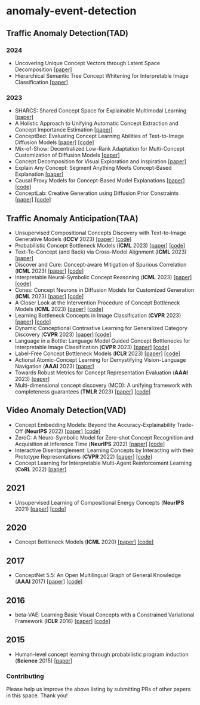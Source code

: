 # anomaly-event-detection
## Traffic Anomaly Detection(TAD)
### 2024
- Uncovering Unique Concept Vectors through Latent Space Decomposition [[paper]](https://arxiv.org/abs/2307.06913) 
- Hierarchical Semantic Tree Concept Whitening for Interpretable Image Classification [[paper]](https://arxiv.org/abs/2307.04343)
### 2023
- SHARCS: Shared Concept Space for Explainable Multimodal Learning [[paper]](https://arxiv.org/abs/2307.00316) 
- A Holistic Approach to Unifying Automatic Concept Extraction and Concept Importance Estimation [[paper]](https://arxiv.org/abs/2306.07304) 
- ConceptBed: Evaluating Concept Learning Abilities of Text-to-Image Diffusion Models [[paper]](https://arxiv.org/abs/2306.04695) [[code]](https://github.com/conceptbed/evaluations)
- Mix-of-Show: Decentralized Low-Rank Adaptation for Multi-Concept Customization of Diffusion Models [[paper]](https://arxiv.org/abs/2305.18292)
- Concept Decomposition for Visual Exploration and Inspiration [[paper]](https://arxiv.org/abs/2305.18203)
- Explain Any Concept: Segment Anything Meets Concept-Based Explanation [[paper]](https://arxiv.org/abs/2305.10289)
- Causal Proxy Models for Concept-Based Model Explanations [[paper]](https://arxiv.org/abs/2209.14279) [[code]](https://github.com/frankaging/Causal-Proxy-Model)
- ConceptLab: Creative Generation using Diffusion Prior Constraints [[paper]](https://arxiv.org/abs/2308.02669) [[code]](https://github.com/kfirgoldberg/ConceptLab)

## Traffic Anomaly Anticipation(TAA)
- Unsupervised Compositional Concepts Discovery with Text-to-Image Generative Models (**ICCV** 2023) [[paper]](https://arxiv.org/abs/2306.05357) [[code]](https://github.com/nanlliu/Unsupervised-Compositional-Concepts-Discovery)
- Probabilistic Concept Bottleneck Models (**ICML** 2023) [[paper]](https://arxiv.org/abs/2306.01574) [[code]](https://github.com/ejkim47/prob-cbm)
- Text-To-Concept (and Back) via Cross-Model Alignment (**ICML** 2023) [[paper]](https://arxiv.org/abs/2305.06386)
- Discover and Cure: Concept-aware Mitigation of Spurious Correlation (**ICML** 2023) [[paper]](https://arxiv.org/abs/2305.00650) [[code]](https://github.com/wuyxin/disc)
- Interpretable Neural-Symbolic Concept Reasoning (**ICML** 2023) [[paper]](https://arxiv.org/abs/2304.14068) [[code]](https://github.com/pietrobarbiero/pytorch_explain)
- Cones: Concept Neurons in Diffusion Models for Customized Generation (**ICML** 2023) [[paper]](https://arxiv.org/abs/2303.05125) [[code]](https://github.com/johanan528/cones)
- A Closer Look at the Intervention Procedure of Concept Bottleneck Models (**ICML** 2023) [[paper]](https://arxiv.org/abs/2302.14260) [[code]](https://github.com/ssbin4/closer-intervention-cbm)
- Learning Bottleneck Concepts in Image Classification (**CVPR** 2023) [[paper]](https://github.com/wbw520/botcl) [[code]](https://arxiv.org/abs/2304.10131)
- Dynamic Conceptional Contrastive Learning for Generalized Category Discovery (**CVPR** 2023) [[paper]](https://arxiv.org/abs/2303.17393) [[code]](https://github.com/tpcd/dccl)
- Language in a Bottle: Language Model Guided Concept Bottlenecks for Interpretable Image Classification (**CVPR** 2023) [[paper]](https://arxiv.org/abs/2211.11158) [[code]](https://github.com/yueyang1996/labo)
- Label-Free Concept Bottleneck Models (**ICLR** 2023) [[paper]](https://arxiv.org/abs/2304.06129) [[code]](https://github.com/Trustworthy-ML-Lab/Label-free-CBM)
- Actional Atomic-Concept Learning for Demystifying Vision-Language Navigation (**AAAI** 2023) [[paper]](https://arxiv.org/abs/2302.06072) 
- Towards Robust Metrics for Concept Representation Evaluation (**AAAI** 2023) [[paper]](https://arxiv.org/abs/2301.10367) 
- Multi-dimensional concept discovery (MCD): A unifying framework with completeness guarantees (**TMLR** 2023) [[paper]](https://arxiv.org/abs/2301.11911) [[code]](https://github.com/jvielhaben/mcd-xai)

## Video Anomaly Detection(VAD)
- Concept Embedding Models: Beyond the Accuracy-Explainability Trade-Off (**NeurIPS** 2022) [[paper]](https://arxiv.org/abs/2209.09056) [[code]](https://github.com/pietrobarbiero/pytorch_explain)
- ZeroC: A Neuro-Symbolic Model for Zero-shot Concept Recognition and Acquisition at Inference Time (**NeurIPS** 2022) [[paper]](https://arxiv.org/abs/2206.15049) [[code]](https://github.com/snap-stanford/zeroc)
- Interactive Disentanglement: Learning Concepts by Interacting with their Prototype Representations (**CVPR** 2022) [[paper]](https://arxiv.org/abs/2112.02290) [[code]](https://github.com/ml-research/xiconceptlearning)
- Concept Learning for Interpretable Multi-Agent Reinforcement Learning (**CoRL** 2022) [[paper]](https://arxiv.org/abs/2302.12232)

## 2021
- Unsupervised Learning of Compositional Energy Concepts (**NeurIPS** 2021) [[paper]](https://arxiv.org/abs/2111.03042) [[code]](https://github.com/yilundu/comet)

## 2020
- Concept Bottleneck Models (**ICML** 2020) [[paper]](https://arxiv.org/abs/2007.04612) [[code]](https://github.com/yewsiang/ConceptBottleneck)

## 2017
- ConceptNet 5.5: An Open Multilingual Graph of General Knowledge (**AAAI** 2017) [[paper]](https://arxiv.org/abs/1612.03975) [[code]](https://github.com/commonsense/conceptnet-numberbatch)

## 2016
- beta-VAE: Learning Basic Visual Concepts with a Constrained Variational Framework (**ICLR** 2016) [[paper]](https://arxiv.org/abs/1612.03975) [[code]](https://github.com/commonsense/conceptnet-numberbatch)

## 2015
- Human-level concept learning through probabilistic program induction (**Science** 2015) [[paper]](https://openreview.net/forum?id=Sy2fzU9gl)

<!-- <hr/> -->

### Contributing
Please help us improve the above listing by submitting PRs of other papers in this space. Thank you!
